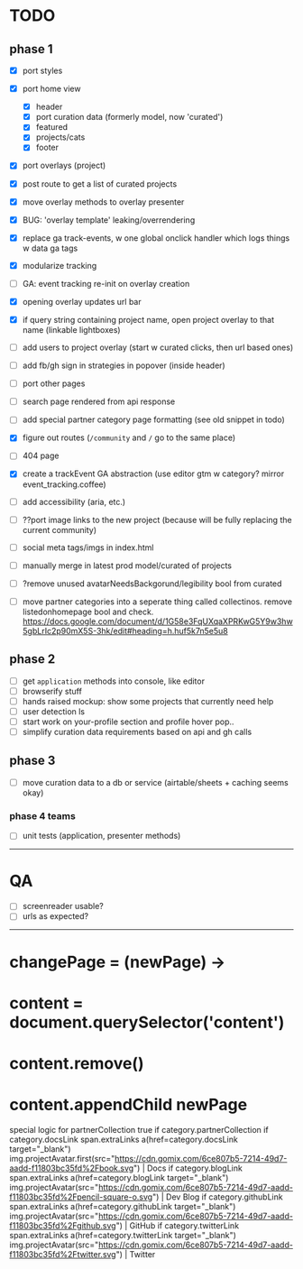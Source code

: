 # TODO

## phase 1

- [x] port styles
- [x] port home view
  - [x] header
  - [x] port curation data (formerly model, now 'curated')
  - [x] featured
  - [x] projects/cats
  - [x] footer
- [x] port overlays (project)
- [x] post route to get a list of curated projects
- [x] move overlay methods to overlay presenter
- [x] BUG: 'overlay template' leaking/overrendering

- [x] replace ga track-events, w one global onclick handler which logs things w data ga tags 
- [x] modularize tracking

- [ ] GA: event tracking re-init on overlay creation

- [x] opening overlay updates url bar
- [x] if query string containing project name, open project overlay to that name (linkable lightboxes)

- [ ] add users to project overlay (start w curated clicks, then url based ones)

- [ ] add fb/gh sign in strategies in popover (inside header)

- [ ] port other pages

- [ ] search page rendered from api response
- [ ] add special partner category page formatting (see old snippet in todo)
- [x] figure out routes (`/community` and `/` go to the same place)
- [ ] 404 page
- [x] create a trackEvent GA abstraction (use editor gtm w category? mirror event_tracking.coffee)
- [ ] add accessibility (aria, etc.)

- [ ] ??port image links to the new project (because will be fully replacing the current community)

- [ ] social meta tags/imgs in index.html

- [ ] manually merge in latest prod model/curated of projects
- [ ] ?remove unused avatarNeedsBackgorund/legibility bool from curated
- [ ] move partner categories into a seperate thing called collectinos. remove listedonhomepage bool and check. https://docs.google.com/document/d/1G58e3FqUXqaXPRKwG5Y9w3hw5gbLrIc2p90mX5S-3hk/edit#heading=h.huf5k7n5e5u8

## phase 2

- [ ] get `application` methods into console, like editor
- [ ] browserify stuff
- [ ] hands raised mockup: show some projects that currently need help
- [ ] user detection ls
- [ ] start work on your-profile section and profile hover pop..
- [ ] simplify curation data requirements based on api and gh calls

## phase 3

- [ ] move curation data to a db or service (airtable/sheets + caching seems okay)

### phase 4 teams

- [ ] unit tests (application, presenter methods)

---------------------

# QA

- [ ] screenreader usable?
- [ ] urls as expected?

----------------


# changePage = (newPage) ->
#   content = document.querySelector('content')
#   content.remove()
#   content.appendChild newPage


special logic for partnerCollection true
            if category.partnerCollection
              if category.docsLink
                span.extraLinks
                  a(href=category.docsLink target="_blank")
                    img.projectAvatar.first(src="https://cdn.gomix.com/6ce807b5-7214-49d7-aadd-f11803bc35fd%2Fbook.svg")
                    | Docs
              if category.blogLink
                span.extraLinks
                  a(href=category.blogLink target="_blank")
                    img.projectAvatar(src="https://cdn.gomix.com/6ce807b5-7214-49d7-aadd-f11803bc35fd%2Fpencil-square-o.svg")
                    | Dev Blog
              if category.githubLink
                span.extraLinks
                  a(href=category.githubLink target="_blank")
                    img.projectAvatar(src="https://cdn.gomix.com/6ce807b5-7214-49d7-aadd-f11803bc35fd%2Fgithub.svg")
                    | GitHub
              if category.twitterLink
                span.extraLinks
                  a(href=category.twitterLink target="_blank")
                    img.projectAvatar(src="https://cdn.gomix.com/6ce807b5-7214-49d7-aadd-f11803bc35fd%2Ftwitter.svg")
                    | Twitter  

